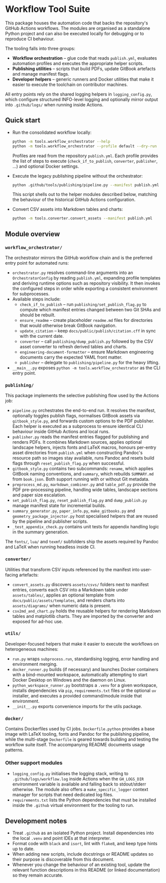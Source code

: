 # Workflow Tool Suite

This package houses the automation code that backs the repository's GitHub
Actions workflows.  The modules are organised as a standalone Python project
and can also be executed locally for debugging or to reproduce CI behaviour.

The tooling falls into three groups:

* **Workflow orchestration** – glue code that reads `publish.yml`, evaluates
  automation profiles and executes the appropriate helper scripts.
* **Publishing utilities** – scripts that build PDFs, update GitBook artefacts
  and manage manifest flags.
* **Developer helpers** – generic runners and Docker utilities that make it
  easier to execute the toolchain on contributor machines.

All entry points rely on the shared logging helpers in `logging_config.py`,
which configure structured INFO-level logging and optionally mirror output into
`.github/logs/` when running inside Actions.

## Quick start

* Run the consolidated workflow locally:
  ```bash
  python -m tools.workflow_orchestrator --help
  python -m tools.workflow_orchestrator --profile default --dry-run
  ```
  Profiles are read from the repository `publish.yml`.  Each profile provides
  the list of steps to execute (`check_if_to_publish`, `converter`,
  `publisher`, …) and optional Docker settings.

* Execute the legacy publishing pipeline without the orchestrator:
  ```bash
  python .github/tools/publishing/pipeline.py --manifest publish.yml
  ```
  This script shells out to the helper modules described below, matching the
  behaviour of the historical GitHub Actions configuration.

* Convert CSV assets into Markdown tables and charts:
  ```bash
  python -m tools.converter.convert_assets --manifest publish.yml
  ```

## Module overview

### `workflow_orchestrator/`

The orchestrator mirrors the GitHub workflow chain and is the preferred entry
point for automated runs:

* `orchestrator.py` resolves command-line arguments into an
  `OrchestratorConfig` by reading `publish.yml`, expanding profile templates and
  deriving runtime options such as repository visibility.  It then invokes the
  configured steps in order while exporting a consistent environment for
  subprocesses.
* Available steps include:
  * `check_if_to_publish` – run `publishing/set_publish_flag.py` to compute which
    manifest entries changed between two Git SHAs and should be rebuilt.
  * `ensure_readme` – create placeholder `readme.md` files for directories that
    would otherwise break GitBook navigation.
  * `update_citation` – keep `docs/public/publish/citation.cff` in sync with the
    current date.
  * `converter` – call `publishing/dump_publish.py` followed by the CSV asset
    converter to refresh derived tables and charts.
  * `engineering-document-formatter` – ensure Markdown engineering documents
    carry the expected YAML front matter.
  * `publisher` – delegate to `publishing/pipeline.py` for the heavy lifting.
* `__main__.py` exposes `python -m tools.workflow_orchestrator` as the CLI
  entry point.

### `publishing/`

This package implements the selective publishing flow used by the Actions job:

* `pipeline.py` orchestrates the end-to-end run.  It resolves the manifest,
  optionally toggles publish flags, normalises GitBook assets via
  `gitbook_style.py`, and forwards custom options to the PDF publisher.  Each
  helper is executed as a subprocess to ensure identical CLI behaviour inside
  GitHub Actions and local runs.
* `publisher.py` reads the manifest entries flagged for publishing and renders
  PDFs.  It combines Markdown sources, applies optional landscape helpers,
  injects fonts and LaTeX macros, honours per-entry asset directories from
  `publish.yml` when constructing Pandoc's resource path so images stay
  available, runs Pandoc and resets build flags through `reset_publish_flag.py`
  when successful.
* `gitbook_style.py` contains two subcommands: `rename`, which applies GitBook
  naming conventions, and `summary`, which rebuilds `SUMMARY.md` from
  `book.json`.  Both support running with or without Git metadata.
* `preprocess_md.py`, `markdown_combiner.py` and `table_pdf.py` provide the PDF
  pre-processing pipeline, handling wide tables, landscape sections and paper
  size escalation.
* `set_publish_flag.py`, `reset_publish_flag.py` and `dump_publish.py` manage
  manifest state for incremental builds.
* `summary_generator.py`, `paper_info.py`, `make_gitbooks.py` and
  `geometry_package_injector.py` host specialised helpers that are reused by
  the pipeline and publisher scripts.
* `_test_appendix_check.py` contains unit tests for appendix handling logic in
  the summary generation.

The `fonts/`, `lua/` and `texmf/` subfolders ship the assets required by Pandoc
and LaTeX when running headless inside CI.

### `converter/`

Utilities that transform CSV inputs referenced by the manifest into user-facing
artefacts:

* `convert_assets.py` discovers `assets/csvs/` folders next to manifest entries,
  converts each CSV into a Markdown table under `assets/tables/`, applies an
  optional template from `docs/public/assets/templates`, and renders charts into
  `assets/diagrams/` when numeric data is present.
* `csv2md_and_chart.py` holds the reusable helpers for rendering Markdown tables
  and matplotlib charts.  They are imported by the converter and exposed for
  ad-hoc use.

### `utils/`

Developer-focused helpers that make it easier to execute the workflows on
heterogeneous machines:

* `run.py` wraps `subprocess.run`, standardising logging, error handling and
  environment merging.
* `docker_runner.py` builds (if necessary) and launches Docker containers with a
  bind-mounted workspace, automatically attempting to start Docker Desktop on
  Windows and the daemon on Linux.
* `python_workspace_runner.py` bootstraps a `.venv` for a given workspace,
  installs dependencies via `pip`, `requirements.txt` files or the optional `uv`
  installer, and executes a provided command/module inside that environment.
* `__init__.py` exports convenience imports for the utils package.

### `docker/`

Contains Dockerfiles used by CI jobs.  `Dockerfile.python` provides a base image
with LaTeX tooling, fonts and Pandoc for the publishing pipeline, while the
multi-stage `Dockerfile` is geared towards building and testing the workflow
suite itself.  The accompanying README documents usage patterns.

### Other support modules

* `logging_config.py` initialises the logging stack, writing to
  `.github/logs/workflow.log` inside Actions when the `GH_LOGS_DIR` environment
  variable is available and falling back to stdout/stderr otherwise.  The module
  also offers a `make_specific_logger` context manager for scripts that need
  dedicated log files.
* `requirements.txt` lists the Python dependencies that must be installed inside
  the `.github` virtual environment for the tooling to run.

## Development notes

* Treat `.github` as an isolated Python project.  Install dependencies into the
  local `.venv` and point IDEs at that interpreter.
* Format code with `black` and `isort`, lint with `flake8`, and keep type hints
  up to date.
* When adding new scripts, include docstrings or README updates so their purpose
  is discoverable from this document.
* Whenever you change the behaviour of an existing tool, update the relevant
  function descriptions in this README (or linked documentation) so they remain
  accurate.
